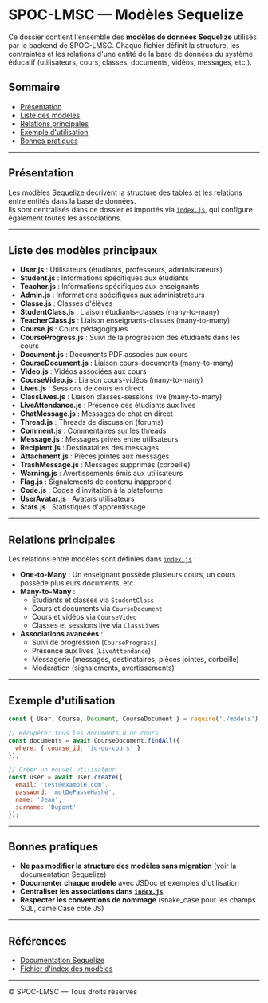 # SPOC-LMSC — Modèles Sequelize

Ce dossier contient l'ensemble des **modèles de données Sequelize** utilisés par le backend de SPOC-LMSC. Chaque fichier définit la structure, les contraintes et les relations d'une entité de la base de données du système éducatif (utilisateurs, cours, classes, documents, vidéos, messages, etc.).

## Sommaire

- [Présentation](#présentation)
- [Liste des modèles](#liste-des-modèles)
- [Relations principales](#relations-principales)
- [Exemple d'utilisation](#exemple-dutilisation)
- [Bonnes pratiques](#bonnes-pratiques)

---

## Présentation

Les modèles Sequelize décrivent la structure des tables et les relations entre entités dans la base de données.  
Ils sont centralisés dans ce dossier et importés via [`index.js`](index.js), qui configure également toutes les associations.

---

## Liste des modèles principaux

- **User.js** : Utilisateurs (étudiants, professeurs, administrateurs)
- **Student.js** : Informations spécifiques aux étudiants
- **Teacher.js** : Informations spécifiques aux enseignants
- **Admin.js** : Informations spécifiques aux administrateurs
- **Classe.js** : Classes d'élèves
- **StudentClass.js** : Liaison étudiants-classes (many-to-many)
- **TeacherClass.js** : Liaison enseignants-classes (many-to-many)
- **Course.js** : Cours pédagogiques
- **CourseProgress.js** : Suivi de la progression des étudiants dans les cours
- **Document.js** : Documents PDF associés aux cours
- **CourseDocument.js** : Liaison cours-documents (many-to-many)
- **Video.js** : Vidéos associées aux cours
- **CourseVideo.js** : Liaison cours-vidéos (many-to-many)
- **Lives.js** : Sessions de cours en direct
- **ClassLives.js** : Liaison classes-sessions live (many-to-many)
- **LiveAttendance.js** : Présence des étudiants aux lives
- **ChatMessage.js** : Messages de chat en direct
- **Thread.js** : Threads de discussion (forums)
- **Comment.js** : Commentaires sur les threads
- **Message.js** : Messages privés entre utilisateurs
- **Recipient.js** : Destinataires des messages
- **Attachment.js** : Pièces jointes aux messages
- **TrashMessage.js** : Messages supprimés (corbeille)
- **Warning.js** : Avertissements émis aux utilisateurs
- **Flag.js** : Signalements de contenu inapproprié
- **Code.js** : Codes d'invitation à la plateforme
- **UserAvatar.js** : Avatars utilisateurs
- **Stats.js** : Statistiques d'apprentissage

---

## Relations principales

Les relations entre modèles sont définies dans [`index.js`](index.js) :

- **One-to-Many** : Un enseignant possède plusieurs cours, un cours possède plusieurs documents, etc.
- **Many-to-Many** : 
  - Étudiants et classes via `StudentClass`
  - Cours et documents via `CourseDocument`
  - Cours et vidéos via `CourseVideo`
  - Classes et sessions live via `ClassLives`
- **Associations avancées** : 
  - Suivi de progression (`CourseProgress`)
  - Présence aux lives (`LiveAttendance`)
  - Messagerie (messages, destinataires, pièces jointes, corbeille)
  - Modération (signalements, avertissements)

---

## Exemple d'utilisation

```js
const { User, Course, Document, CourseDocument } = require('./models');

// Récupérer tous les documents d'un cours
const documents = await CourseDocument.findAll({
  where: { course_id: 'id-du-cours' }
});

// Créer un nouvel utilisateur
const user = await User.create({
  email: 'test@example.com',
  password: 'motDePasseHashé',
  name: 'Jean',
  surname: 'Dupont'
});
```

---

## Bonnes pratiques

- **Ne pas modifier la structure des modèles sans migration** (voir la documentation Sequelize)
- **Documenter chaque modèle** avec JSDoc et exemples d'utilisation
- **Centraliser les associations dans [`index.js`](index.js)**
- **Respecter les conventions de nommage** (snake_case pour les champs SQL, camelCase côté JS)

---

## Références

- [Documentation Sequelize](https://sequelize.org/master/manual/model-basics.html)
- [Fichier d'index des modèles](index.js)

---

© SPOC-LMSC — Tous droits réservés